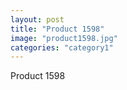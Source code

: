 ```yaml
---
layout: post
title: "Product 1598"
image: "product1598.jpg"
categories: "category1"
---
```

Product 1598

